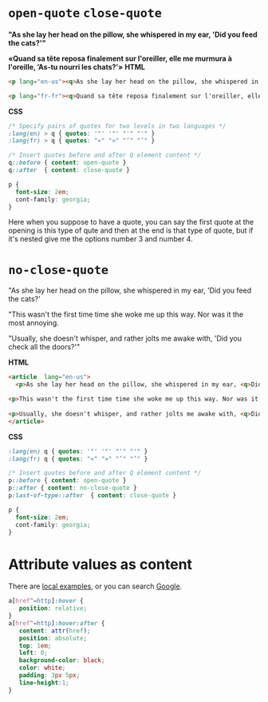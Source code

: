# `open-quote` `close-quote`

**"As she lay her head on the pillow, she whispered in my ear, 'Did you feed the cats?'"**

**«Quand sa tête reposa finalement sur l'oreiller, elle me murmura à l'oreille, ’As-tu nourri les chats?’»**
**HTML**
```html
<p lang="en-us"><q>As she lay her head on the pillow, she whispered in my ear, <q>Did you feed the cats?</q></q></p>

<p lang="fr-fr"><q>Quand sa tête reposa finalement sur l'oreiller, elle me murmura à l'oreille, <q>As-tu nourri les chats?</q></q>
```
**CSS**
```css
/* Specify pairs of quotes for two levels in two languages */
:lang(en) > q { quotes: '"' '"' "'" "'" }
:lang(fr) > q { quotes: "«" "»" "’" "’" }

/* Insert quotes before and after Q element content */
q::before { content: open-quote }
q::after  { content: close-quote }

p {
  font-size: 2em;
  cont-family: georgia;
}
```

Here when you suppose to have a quote, you can say the first quote at the opening is this type of qute and then at the end is that type of quote, but if it's nested give me the options number 3 and number 4. 

#  `no-close-quote`

"As she lay her head on the pillow, she whispered in my ear, 'Did you feed the cats?'

"This wasn't the first time time she woke me up this way. Nor was it the most annoying.

"Usually, she doesn't whisper, and rather jolts me awake with, 'Did you check all the doors?'"

**HTML**
```html
<article  lang="en-us">
  <p>As she lay her head on the pillow, she whispered in my ear, <q>Did you feed the cats?</q>

<p>This wasn't the first time time she woke me up this way. Nor was it the most annoying.</p>
  
<p>Usually, she doesn't whisper, and rather jolts me awake with, <q>Did you check all the doors?</p>
</article>
```
**CSS**
```css
:lang(en) q { quotes: '"' '"' "'" "'" }
:lang(fr) q { quotes: "«" "»" "’" "’" }

/* Insert quotes before and after Q element content */
p::before { content: open-quote }
p::after { content: no-close-quote }
p:last-of-type::after  { content: close-quote }

p {
  font-size: 2em;
  cont-family: georgia;
}
```
# Attribute values as content

There are [local examples](https://estelle.github.io/cssmastery/generated/files/02_generatedtext.html), or you can search [Google](lmgtfy.com/?q=css+generated+content+attributes).

```css
a[href^=http]:hover {
   position: relative;
}
a[href^=http]:hover:after {
   content: attr(href);
   position: absolute;
   top: 1em;
   left: 0;
   background-color: black;
   color: white;
   padding: 3px 5px;
   line-height:1;
} 
```
